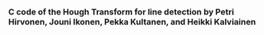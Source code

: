### C code of the Hough Transform for line detection by Petri Hirvonen, Jouni Ikonen, Pekka Kultanen, and Heikki Kalviainen

